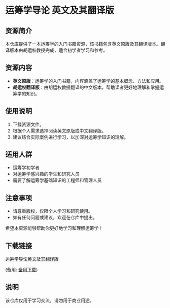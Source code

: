 # 运筹学导论 英文及其翻译版

## 资源简介

本仓库提供了一本运筹学的入门书籍资源，该书籍包含英文原版及其翻译版本。翻译版本由胡运权教授完成，适合初学者学习和参考。

## 资源内容

- **英文原版**：运筹学的入门书籍，内容涵盖了运筹学的基本概念、方法和应用。
- **胡运权翻译版**：由胡运权教授翻译的中文版本，帮助读者更好地理解和掌握运筹学的知识。

## 使用说明

1. 下载资源文件。
2. 根据个人需求选择阅读英文原版或中文翻译版。
3. 建议结合实际案例进行学习，以加深对运筹学知识的理解。

## 适用人群

- 运筹学初学者
- 对运筹学感兴趣的学生和研究人员
- 需要了解运筹学基础知识的工程师和管理人员

## 注意事项

- 请尊重版权，仅限个人学习和研究使用。
- 如有任何问题或建议，欢迎在仓库中提出。

希望本资源能够帮助你更好地学习和理解运筹学！

## 下载链接
[运筹学导论英文及其翻译版]() 

(备用: [备用下载](https://pan.baidu.com/s/1IidMdUIYfCeEybuEtPT0eA?pwd=1234))

## 说明

该仓库仅用于学习交流，请勿用于商业用途。
